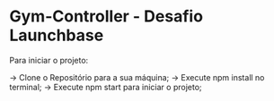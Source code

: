 # Gym-Controller - Desafio Launchbase

Para iniciar o projeto:

-> Clone o Repositório para a sua máquina;
-> Execute npm install no terminal;
-> Execute npm start para iniciar o projeto;
